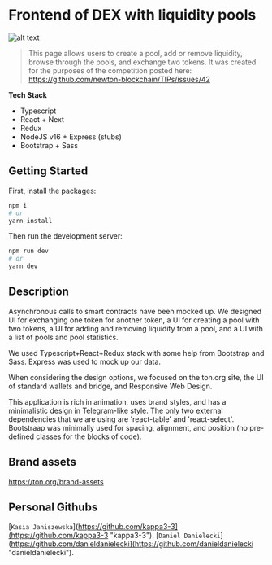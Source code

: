 # Frontend of DEX with liquidity pools
![alt text](https://raw.githubusercontent.com/danieldanielecki/DEX-TON-Contest/master/public/example_page.png?token=ANAOK6SP2UPASK6KENZAYN3BUZOT2)

> This page allows users to create a pool, add or remove liquidity, browse through the pools, and exchange two tokens. It was created for the purposes of the competition posted here: https://github.com/newton-blockchain/TIPs/issues/42


**Tech Stack**

- Typescript
- React + Next
- Redux
- NodeJS v16 + Express (stubs)
- Bootstrap + Sass

## Getting Started

First, install the packages:
```bash
npm i
# or
yarn install
```

Then run the development server:

```bash
npm run dev
# or
yarn dev
```

## Description

Asynchronous calls to smart contracts have been mocked up.
We designed UI for exchanging one token for another token, a UI for creating a pool with two tokens, a UI for adding and removing liquidity from a pool, and a UI with a list of pools and pool statistics.

We used Typescript+React+Redux stack with some help from Bootstrap and Sass. Express was used to mock up our data.

When considering the design options, we focused on the ton.org site, the UI of standard wallets and bridge, and Responsive Web Design.

This application is rich in animation, uses brand styles, and has a minimalistic design in Telegram-like style. The only two external dependencies that we are using are 'react-table' and 'react-select'. Bootstraap was minimally used for spacing, alignment, and position (no pre-defined classes for the blocks of code).


## Brand assets

https://ton.org/brand-assets

## Personal Githubs

[`Kasia Janiszewska`](https://github.com/kappa3-3](https://github.com/kappa3-3 "kappa3-3").
[`Daniel Danielecki`](https://github.com/danieldanielecki](https://github.com/danieldanielecki "danieldanielecki").
